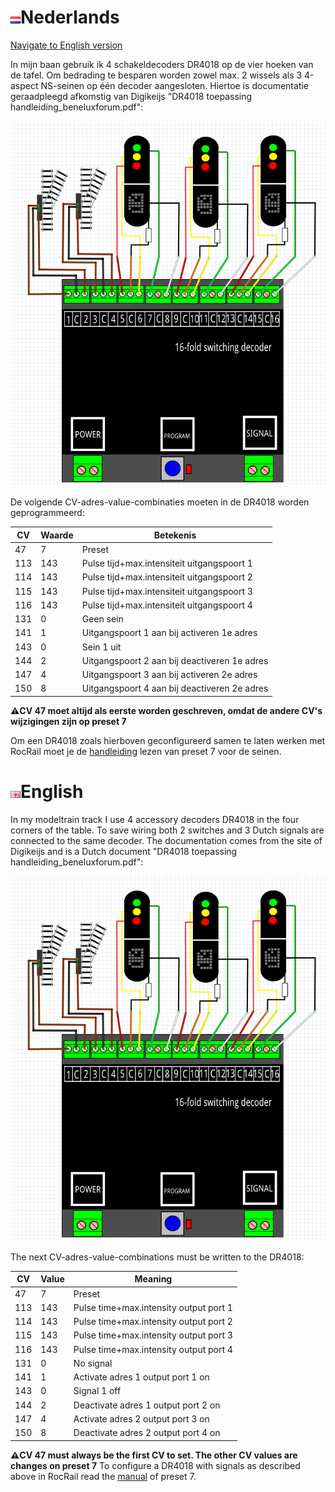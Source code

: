# ![Nederlandse vlag](../../images/nl.gif)Nederlands

[Navigate to English version](#English)

In mijn baan gebruik ik 4 schakeldecoders DR4018 op de vier hoeken van de tafel. Om bedrading te besparen worden zowel max. 2 wissels als 3 4-aspect NS-seinen op één decoder aangesloten. Hiertoe is documentatie geraadpleegd afkomstig van Digikeijs "DR4018 toepassing handleiding_beneluxforum.pdf":

![2 wissels als 3 NS-seinen op één decoder](./images/DR4018_mixedswitchesandsignals.png)

De volgende CV-adres-value-combinaties moeten in de DR4018 worden geprogrammeerd:

CV|Waarde|Betekenis
--|------|---------
47|7|Preset
113|143|Pulse tijd+max.intensiteit uitgangspoort 1
114|143|Pulse tijd+max.intensiteit uitgangspoort 2
115|143|Pulse tijd+max.intensiteit uitgangspoort 3
116|143|Pulse tijd+max.intensiteit uitgangspoort 4
131|0|Geen sein
141|1|Uitgangspoort 1 aan bij activeren 1e adres
143|0|Sein 1 uit
144|2|Uitgangspoort 2 aan bij deactiveren 1e adres
147|4|Uitgangspoort 3 aan bij activeren 2e adres
150|8|Uitgangspoort 4 aan bij deactiveren 2e adres

**⚠️CV 47 moet altijd als eerste worden geschreven, omdat de andere CV's wijzigingen zijn op preset 7**

Om een DR4018 zoals hierboven geconfigureerd samen te laten werken met RocRail moet je de [handleiding](../Preset7/README.md) lezen van preset 7 voor de seinen.

# ![English flag](../../images/gb.gif)English

In my modeltrain track I use 4 accessory decoders DR4018 in the four corners of the table. To save wiring both 2 switches and 3 Dutch signals are connected to the same decoder. The documentation comes from the site of Digikeijs and is a Dutch document "DR4018 toepassing handleiding_beneluxforum.pdf":

![2 switches and 3 Dutch signals](./images/DR4018_mixedswitchesandsignals.png)

The next CV-adres-value-combinations must be written to the DR4018:

CV|Value|Meaning
--|------|------
47|7|Preset
113|143|Pulse time+max.intensity output port 1
114|143|Pulse time+max.intensity output port 2
115|143|Pulse time+max.intensity output port 3
116|143|Pulse time+max.intensity output port 4
131|0|No signal
141|1|Activate adres 1 output port 1 on
143|0|Signal 1 off
144|2|Deactivate adres 1 output port 2 on
147|4|Activate adres 2 output port 3 on
150|8|Deactivate adres 2 output port 4 on

**⚠️CV 47 must always be the first CV to set. The other CV values are changes on preset 7**
To configure a DR4018 with signals as described above in RocRail read the [manual](../Preset7/README.md) of preset 7.
